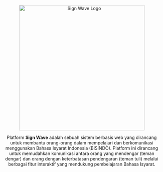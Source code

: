 <p align="center"><a href="#" target="_blank"><img src="public/assets/img/signwave-user" width="400" alt="Sign Wave Logo"></a></p>

<p align="center">
Platform <b>Sign Wave</b> adalah sebuah sistem berbasis web yang dirancang untuk membantu orang-orang dalam mempelajari dan berkomunikasi menggunakan Bahasa Isyarat Indonesia (BISINDO). Platform ini dirancang untuk memudahkan komunikasi antara orang yang mendengar (teman dengar) dan orang dengan keterbatasan pendengaran (teman tuli) melalui berbagai fitur interaktif yang mendukung pembelajaran Bahasa Isyarat.
</p>

